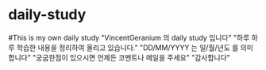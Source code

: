 # daily-study
#This is my own daily study
"VincentGeranium 의 daily study 입니다"
"하루 하루 학습한 내용을 정리하여 올리고 있습니다."
"DD/MM/YYYY 는 일/월/년도 를 의미합니다"
"궁굼한점이 있으시면 언제든 코멘트나 메일을 주세요"
"감사합니다" 
